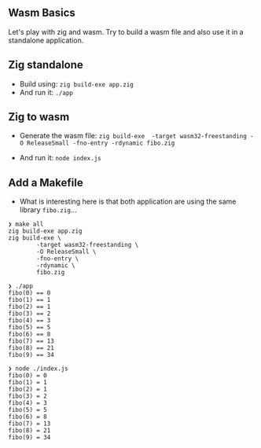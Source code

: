 ## Wasm Basics

Let's play with zig and wasm. Try to build a wasm file and also use it in a standalone application.

## Zig standalone

- Build using: `zig build-exe app.zig`
- And run it: `./app`

## Zig to wasm

- Generate the wasm file: `zig build-exe  -target wasm32-freestanding -O ReleaseSmall -fno-entry -rdynamic fibo.zig`

- And run it: `node index.js`

## Add a Makefile

- What is interesting here is that both application are using the same library `fibo.zig`...
```
❯ make all
zig build-exe app.zig
zig build-exe \
        -target wasm32-freestanding \
        -O ReleaseSmall \
        -fno-entry \
        -rdynamic \
        fibo.zig

❯ ./app
fibo(0) == 0
fibo(1) == 1
fibo(2) == 1
fibo(3) == 2
fibo(4) == 3
fibo(5) == 5
fibo(6) == 8
fibo(7) == 13
fibo(8) == 21
fibo(9) == 34

❯ node ./index.js
fibo(0) = 0
fibo(1) = 1
fibo(2) = 1
fibo(3) = 2
fibo(4) = 3
fibo(5) = 5
fibo(6) = 8
fibo(7) = 13
fibo(8) = 21
fibo(9) = 34
```

